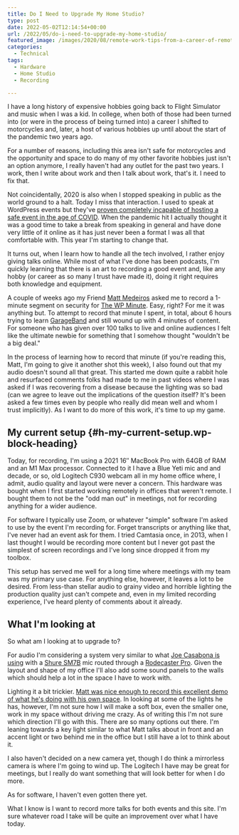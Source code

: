 ```yaml
---
title: Do I Need to Upgrade My Home Studio?
type: post
date: 2022-05-02T12:14:54+00:00
url: /2022/05/do-i-need-to-upgrade-my-home-studio/
featured_image: /images/2020/08/remote-work-tips-from-a-career-of-remote-experience.jpg
categories:
  - Technical
tags:
  - Hardware
  - Home Studio
  - Recording

---
```

I have a long history of expensive hobbies going back to Flight Simulator and music when I was a kid. In college, when both of those had been turned into (or were in the process of being turned into) a career I shifted to motorcycles and, later, a host of various hobbies up until about the start of the pandemic two years ago.

For a number of reasons, including this area isn't safe for motorcycles and the opportunity and space to do many of my other favorite hobbies just isn't an option anymore, I really haven't had any outlet for the past two years. I work, then I write about work and then I talk about work, that's it. I need to fix that.

Not coincidentally, 2020 is also when I stopped speaking in public as the world ground to a halt. Today I miss that interaction. I used to speak at WordPress events but they've [proven completely incapable of hosting a safe event in the age of COVID][1]. When the pandemic hit I actually thought it was a good time to take a break from speaking in general and have done very little of it online as it has just never been a format I was all that comfortable with. This year I'm starting to change that.

It turns out, when I learn how to handle all the tech involved, I rather enjoy giving talks online. While most of what I've done has been podcasts, I'm quickly learning that there is an art to recording a good event and, like any hobby (or career as so many I trust have made it), doing it right requires both knowledge and equipment.

A couple of weeks ago my Friend [Matt Medeiros][2] asked me to record a 1-minute segment on security for [The WP Minute][3]. Easy, right? For me it was anything but. To attempt to record that minute I spent, in total, about 6 hours trying to learn [GarageBand][4] and still wound up with 4 minutes of content. For someone who has given over 100 talks to live and online audiences I felt like the ultimate newbie for something that I somehow thought "wouldn't be a big deal."

In the process of learning how to record that minute (if you're reading this, Matt, I'm going to give it another shot this week), I also found out that my audio doesn't sound all that great. This started me down quite a rabbit hole and resurfaced comments folks had made to me in past videos where I was asked if I was recovering from a disease because the lighting was so bad (can we agree to leave out the implications of the question itself? It's been asked a few times even by people who really did mean well and whom I trust implicitly). As I want to do more of this work, it's time to up my game.

## My current setup {#h-my-current-setup.wp-block-heading}

Today, for recording, I'm using a 2021 16&#8243; MacBook Pro with 64GB of RAM and an M1 Max processor. Connected to it I have a Blue Yeti mic and and decade, or so, old Logitech C930 webcam all in my home office where, I admit, audio quality and layout were never a concern. This hardware was bought when I first started working remotely in offices that weren't remote. I bought them to not be the "odd man out" in meetings, not for recording anything for a wider audience.

For software I typically use Zoom, or whatever "simple" software I'm asked to use by the event I'm recording for. Forget transcripts or anything like that, I've never had an event ask for them. I tried Camtasia once, in 2013, when I last thought I would be recording more content but I never got past the simplest of screen recordings and I've long since dropped it from my toolbox.

This setup has served me well for a long time where meetings with my team was my primary use case. For anything else, however, it leaves a lot to be desired. From less-than stellar audio to grainy video and horrible lighting the production quality just can't compete and, even in my limited recording experience, I've heard plenty of comments about it already.

## What I'm looking at

So what am I looking at to upgrade to?

For audio I'm considering a system very similar to what [Joe Casabona is using][5] with a [Shure SM7B][6] mic routed through a [Rodecaster Pro][7]. Given the layout and shape of my office I'll also add some sound panels to the walls which should help a lot in the space I have to work with.

Lighting it a bit trickier. [Matt was nice enough to record this excellent demo of what he's doing with his own space][8]. In looking at some of the lights he has, however, I'm not sure how I will make a soft box, even the smaller one, work in my space without driving me crazy. As of writing this I'm not sure which direction I'll go with this. There are so many options out there. I'm leaning towards a key light similar to what Matt talks about in front and an accent light or two behind me in the office but I still have a lot to think about it.

I also haven't decided on a new camera yet, though I do think a mirrorless camera is where I'm going to wind up. The Logitech I have may be great for meetings, but I really do want something that will look better for when I do more.

As for software, I haven't even gotten there yet.

What I know is I want to record more talks for both events and this site. I'm sure whatever road I take will be quite an improvement over what I have today.

 [1]: https://wptavern.com/multiple-state-of-the-word-attendees-test-positive-for-covid-19
 [2]: https://twitter.com/mattmedeiros
 [3]: https://thewpminute.com/
 [4]: https://www.apple.com/mac/garageband/
 [5]: https://casabona.org/desk/
 [6]: https://www.shure.com/en-GB/products/microphones/sm7b
 [7]: https://rode.com/en/interfaces-and-mixers/rodecaster-series/rodecaster-pro
 [8]: https://zipmessage.com/matt/april-28th-2022-conversation